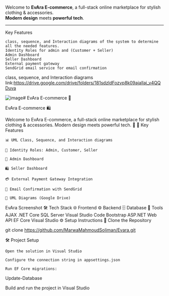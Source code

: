 Welcome to **EvAra E-commerce**, a full-stack online marketplace for stylish clothing & accessories.  
**Modern design** meets **powerful tech**.

---
Key Features

    class, sequence, and Interaction diagrams of the system to determine all the needed features.
    Identity Roles for admin and (Customer + Seller)
    Admin Dashboard
    Seller Dashboard
    External payment gateway
    SendGrid email service for email confirmation
  class, sequence, and Interaction diagrams link:https://drive.google.com/drive/folders/181sdzldFozvp8k09ajallaj_v4QQDuva

![image](https://github.com/user-attachments/assets/18c680e6-eb59-4bc7-92e9-c7da76974937)# EvAra E-commerce 🛒

EvAra E-commerce 🛍️

Welcome to EvAra E-commerce, a full-stack online marketplace for stylish clothing & accessories.
Modern design meets powerful tech. 🚀
🌟 Key Features

    📊 UML Class, Sequence, and Interaction diagrams

    👤 Identity Roles: Admin, Customer, Seller

    🧭 Admin Dashboard

    🛍️ Seller Dashboard

    💳 External Payment Gateway Integration

    📧 Email Confirmation with SendGrid

    🔗 UML Diagrams (Google Drive)

EvAra Screenshot
🛠️ Tech Stack
🌐 Frontend	⚙️ Backend	🗄️ Database	🧰 Tools
AJAX	.NET Core	SQL Server	Visual Studio Code
Bootstrap	ASP.NET Web API	EF Core	Visual Studio
⚙️ Setup Instructions
🔄 Clone the Repository

git clone https://github.com/MarwaMahmoudSoliman/Evara.git

🛠️ Project Setup

    Open the solution in Visual Studio

    Configure the connection string in appsettings.json

    Run EF Core migrations:

Update-Database

Build and run the project in Visual Studio
